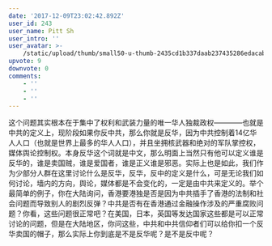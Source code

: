 ```yaml
---
date: '2017-12-09T23:02:42.892Z'
user_id: 243
user_name: Pitt Sh
user_intro: ''
user_avatar: >-
    /static/upload/thumb/small50-u-thumb-2435cd1b337daab237435286edacabec2ef4b40b18f.png
upvote: 9
downvote: 0
comments:
    - ''
    - ''
    - ''
---
```


这个问题其实根本在于集中了权利和武装力量的唯一华人独裁政权————也就是中共的定义上，现阶段如果你反中共，那么你就是反华，因为中共控制着14亿华人人口（也就是世界上最多的华人人口），并且坐拥核武器和绝对的军队掌控权，媒体舆论控制权。本身反华这个词就是中文，那么明面上当然只有他可以定义谁是反华的，谁是卖国贼，谁是爱国者，谁是正义谁是邪恶。实际上也是如此，我们作为少部分人群在这里讨论什么是反华，反华，反中的定义是什么，可是无论我们如何讨论，墙内的方向，舆论，媒体都是不会变化的，一定是由中共来定义的。举个最简单的例子，你在大陆询问，香港要港独是否是因为中共插手了香港的法制和社会问题而导致别人的剧烈反弹？中共是否有在香港通过金融操作涉及的严重腐败问题？你看，这些问题很正常吧？在美国，日本，英国等发达国家这些都是可以正常讨论的问题，但是在大陆地区，你问这些，中共和中共信仰者们可以给你扣一个反华卖国的帽子，那么实际上你到底是不是反华呢？是不是反中呢？
